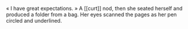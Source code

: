 « I have great expectations. » A [[curt]] nod, then she seated herself and produced a folder from a bag. Her eyes scanned the pages as her pen circled and underlined.